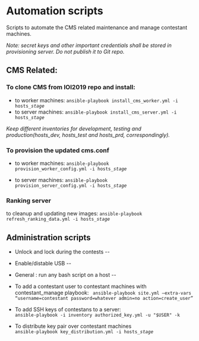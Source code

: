 # Automation scripts
Scripts to automate the CMS related maintenance and manage contestant machines.

*Note: secret keys and other important credentials shall be stored in provisioning server. Do not publish it to Git repo.*

## CMS Related:

### To clone CMS from IOI2019 repo and install:

- to worker machines:
<code>ansible-playbook install_cms_worker.yml -i hosts_*stage*</code>
- to server machines:
<code>ansible-playbook install_cms_server.yml -i hosts_*stage*</code>

*Keep different inventories for development, testing and production(hosts_dev, hosts_test and hosts_prd, correspondingly).*

### To provision the updated cms.conf

- to worker machines:
<code>ansible-playbook provision_worker_config.yml -i hosts_*stage*</code>

- to server machines:
<code>ansible-playbook provision_server_config.yml -i hosts_*stage*</code>

### Ranking server

to cleanup and updating new images:
<code>ansible-playbook refresh_ranking_data.yml -i hosts_*stage*</code>

## Administration scripts

- Unlock and lock during the contests
--

- Enable/distable USB
--

- General : run any bash script on a host 
--

- To add a contestant user to contestant machines with contestant_manage playbook: 
      <code> ansible-playbook site.yml –extra-vars “username=contestant password=whatever admin=no action=create_user” </code>
      
- To add SSH keys of contestans to a server:
      <code> ansible-playbook -i inventory authorized_key.yml -u "$USER" -k </code>
 
 - To distribute key pair over contestant machines
      <code> ansible-playbook key_distribution.yml -i hosts_*stage* </code>
